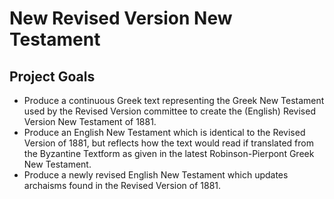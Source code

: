 # New Revised Version New Testament

## Project Goals
* Produce a continuous Greek text representing the Greek New Testament used by the Revised Version committee to create the (English) Revised Version New Testament of 1881.
* Produce an English New Testament which is identical to the Revised Version of 1881, but reflects how the text would read if translated from the Byzantine Textform as given in the latest Robinson-Pierpont Greek New Testament.
* Produce a newly revised English New Testament which updates archaisms found in the Revised Version of 1881.
